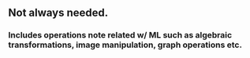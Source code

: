 ## Not always needed. 

### Includes operations note related w/ ML such as algebraic transformations, image manipulation, graph operations etc.
